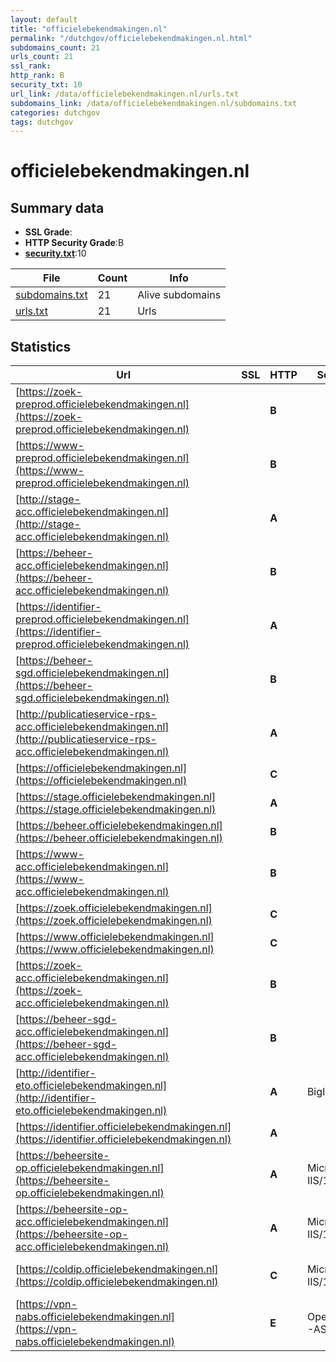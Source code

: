 ```yaml
---
layout: default
title: "officielebekendmakingen.nl"
permalink: "/dutchgov/officielebekendmakingen.nl.html"
subdomains_count: 21
urls_count: 21
ssl_rank: 
http_rank: B
security_txt: 10
url_link: /data/officielebekendmakingen.nl/urls.txt
subdomains_link: /data/officielebekendmakingen.nl/subdomains.txt
categories: dutchgov
tags: dutchgov
---
```



# officielebekendmakingen.nl
## Summary data


 - **SSL Grade**:
 - **HTTP Security Grade**:B
 - **[security.txt](https://www.digitaleoverheid.nl/nieuws/standaard-security-txt-nu-verplicht-voor-overheid/)**:10


| File       | Count | Info |
|------------|-------|------|
|[subdomains.txt](/DutchGovScope/data/officielebekendmakingen.nl/subdomains.txt)|21|Alive subdomains|
|[urls.txt](/DutchGovScope/data/officielebekendmakingen.nl/urls.txt)|21|Urls|


## Statistics


| Url | SSL | HTTP | Server | Cookie | HSTS | CORS | CTO | CSP | XFO | XXP | RP |FP| Tech |Title |
|--------|-------|-------|------|------|------|------|------|------|------|------|------|------|------|------|
|[https://zoek-preprod.officielebekendmakingen.nl](https://zoek-preprod.officielebekendmakingen.nl)| | **B**|| |:white_check_mark: | | | | | | :white_check_mark: | |HSTS|403 Forbidden|
|[https://www-preprod.officielebekendmakingen.nl](https://www-preprod.officielebekendmakingen.nl)| | **B**|| |:white_check_mark: | | | | | | :white_check_mark: | |HSTS|403 Forbidden|
|[http://stage-acc.officielebekendmakingen.nl](http://stage-acc.officielebekendmakingen.nl)| | **A**|| |:white_check_mark: | | |:warning: | :white_check_mark: | :white_check_mark: | :white_check_mark: | |HSTS Microsoft ASP.NET||
|[https://beheer-acc.officielebekendmakingen.nl](https://beheer-acc.officielebekendmakingen.nl)| | **B**|| |:white_check_mark: | | | | | | :white_check_mark: | |HSTS|Externe Beheersi...|
|[https://identifier-preprod.officielebekendmakingen.nl](https://identifier-preprod.officielebekendmakingen.nl)| | **A**|| |:white_check_mark: | | | | :white_check_mark: | :white_check_mark: | :white_check_mark: | |HSTS|URI - Performer...|
|[https://beheer-sgd.officielebekendmakingen.nl](https://beheer-sgd.officielebekendmakingen.nl)| | **B**|| |:white_check_mark: | | | | | | :white_check_mark: | |HSTS|Beheersite SGD|
|[http://publicatieservice-rps-acc.officielebekendmakingen.nl](http://publicatieservice-rps-acc.officielebekendmakingen.nl)| | **A**|| |:white_check_mark: | | | | :white_check_mark: | :white_check_mark: | :white_check_mark: | |HSTS||
|[https://officielebekendmakingen.nl](https://officielebekendmakingen.nl)| | **C**||:warning: |:white_check_mark: | | | | :white_check_mark: | | :white_check_mark: | |HSTS|301 Moved Perman...|
|[https://stage.officielebekendmakingen.nl](https://stage.officielebekendmakingen.nl)| | **A**|| |:white_check_mark: | | | :white_check_mark:| :white_check_mark: | :white_check_mark: | :white_check_mark: | |HSTS Microsoft ASP.NET||
|[https://beheer.officielebekendmakingen.nl](https://beheer.officielebekendmakingen.nl)| | **B**|| |:white_check_mark: | | | | | | :white_check_mark: | |HSTS|Externe Beheersi...|
|[https://www-acc.officielebekendmakingen.nl](https://www-acc.officielebekendmakingen.nl)| | **B**|| |:white_check_mark: | | | | | | :white_check_mark: | |HSTS|403 Forbidden|
|[https://zoek.officielebekendmakingen.nl](https://zoek.officielebekendmakingen.nl)| | **C**||:warning: |:white_check_mark: | | | | :white_check_mark: | | :white_check_mark: | |HSTS||
|[https://www.officielebekendmakingen.nl](https://www.officielebekendmakingen.nl)| | **C**||:warning: |:white_check_mark: | | | | :white_check_mark: | | :white_check_mark: | |HSTS Microsoft ASP.NET|Zoeken in alle d...|
|[https://zoek-acc.officielebekendmakingen.nl](https://zoek-acc.officielebekendmakingen.nl)| | **B**|| |:white_check_mark: | | | | | | :white_check_mark: | |HSTS|403 Forbidden|
|[https://beheer-sgd-acc.officielebekendmakingen.nl](https://beheer-sgd-acc.officielebekendmakingen.nl)| | **B**|| |:white_check_mark: | | | | | | :white_check_mark: | |HSTS|Beheersite SGD|
|[http://identifier-eto.officielebekendmakingen.nl](http://identifier-eto.officielebekendmakingen.nl)| | **A**|BigIP| |:white_check_mark: | | | :white_check_mark:| :white_check_mark: | :white_check_mark: | :white_check_mark: | |F5 BigIP||
|[https://identifier.officielebekendmakingen.nl](https://identifier.officielebekendmakingen.nl)| | **A**|| |:white_check_mark: | | | | :white_check_mark: | :white_check_mark: | :white_check_mark: | |HSTS|URI - Performer...|
|[https://beheersite-op.officielebekendmakingen.nl](https://beheersite-op.officielebekendmakingen.nl)| | **A**|Microsoft-IIS/10.0| |:white_check_mark: | | | :white_check_mark:| :white_check_mark: | :white_check_mark: | :white_check_mark: | |HSTS IIS:10.0 Microsoft ASP.NET:4.0.30319 Windows Server|Object moved|
|[https://beheersite-op-acc.officielebekendmakingen.nl](https://beheersite-op-acc.officielebekendmakingen.nl)| | **A**|Microsoft-IIS/10.0| |:white_check_mark: | | |:warning: | :white_check_mark: | :white_check_mark: | :white_check_mark: | |HSTS IIS:10.0 Microsoft ASP.NET:4.0.30319 Windows Server|Object moved|
|[https://coldip.officielebekendmakingen.nl](https://coldip.officielebekendmakingen.nl)| | **C**|Microsoft-IIS/10.0| |:white_check_mark: | | | | | | :white_check_mark: | |HSTS IIS:10.0 Microsoft ASP.NET Windows Server|Object moved|
|[https://vpn-nabs.officielebekendmakingen.nl](https://vpn-nabs.officielebekendmakingen.nl)| | **E**|OpenVPN-AS| | | | | | :white_check_mark: | | :white_check_mark: | |||


